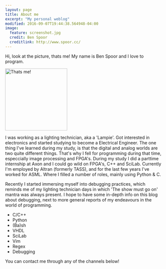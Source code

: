 ```yaml
---
layout: page
title: About me
excerpt: "My personal weblog"
modified: 2016-09-07T19:44:38.564948-04:00
image:
  feature: screenshot.jpg
  credit: Ben Spoor
  creditlink: http://www.spoor.cc/
---
```


Hi, look at the picture, thats me! My name is Ben Spoor and I love to program. 

<img src="bio-photo.png" alt="Thats me!" style="width: 200px;"/>

I was working as a lighting technician, aka a 'Lampie'. 
Got interested in electronics and started studying to become a Electrical Engineer.
The one thing I've learned during my study, is that the digital and analog worlds are two quite different things.
That's why I fell for programming during that time, especcially image processing and FPGA's.
During my study I did a parttime internship at Axon and I could go wild on FPGA's, C++ and SciLab.
Currently I'm employed by Altran (formerly TASS), and for the last few years I've worked for ASML.
Where I filled a number of roles, mainly using Python & C.

Recently I started immersing myself into debugging practices, which reminds me of my lighting technician days in which 'The show must go on' mantra was always present.  I hope to have some in-depth info on this blog about debugging, next to more general reports of my endeavours in the world of programming.

* C/C++
* Python
* (Ba)sh
* VHDL
* SciLab
* Vim
* Regex
* Debugging

You can contact me through any of the channels below!




